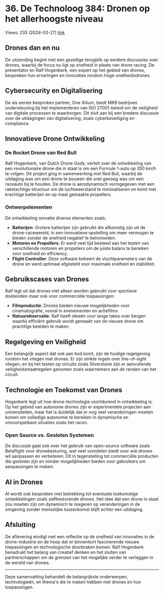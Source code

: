 # 36. De Technoloog 384: Dronen op het allerhoogste niveau
Views: 235 (2024-03-27) [link](https://www.youtube.com/watch?v=RbqpdobsTTc)


 ## Drones dan en nu

De uitzending begint met een gezellige terugblik op eerdere discussies over drones, waarbij de focus nu ligt op snelheid in plaats van drone racing. De presentator en Ralf Hogenberk, een expert op het gebied van drones, bespreken hun ervaringen en innovaties rondom hoge-snelheidsdrones.

## Cybersecurity en Digitalisering

De als eerste besproken partner, One Xilium, biedt MKB bedrijven ondersteuning bij het implementeren van ISO 27001-beleid om de veiligheid van digitale processen te waarborgen. Dit sluit aan bij een bredere discussie over de uitdagingen van digitalisering, zoals cyberbeveiliging en compliance.

## Innovatieve Drone Ontwikkeling

### De Rocket Drone van Red Bull

Ralf Hogenberk, van Dutch Drone Gods, vertelt over de ontwikkeling van een revolutionaire drone die in staat is om een Formule 1-auto op 350 km/h te volgen. Dit project ging in samenwerking met Red Bull, waarbij de uitdaging was om een drone te bouwen die snel genoeg was om een raceauto bij te houden. De drone is aerodynamisch vormgegeven met een raketachtige structuur om de luchtweerstand te minimaliseren en komt met krachtige batterijen en op maat gemaakte propellers.

### Ontwerpelementen

De ontwikkeling omvatte diverse elementen zoals:
- **Batterijen**: Grotere batterijen zijn gebruikt die afkomstig zijn uit de drone-racewereld, in een innovatieve opstelling om meer vermogen te bieden zonder de snelheid negatief te beïnvloeden.
- **Motoren en Propellers**: Er werd veel tijd besteed aan het testen van verschillende motoren en propellers om de juiste balans te bereiken voor snelheid en efficiency.
- **Flight Controller**: Deze software beheert de vluchtparameters van de drone en werd optimaal afgesteld voor maximale snelheid en stabiliteit.

## Gebruikscases van Drones

Ralf legt uit dat drones niet alleen worden gebruikt voor sportieve doeleinden maar ook voor commerciële toepassingen:
- **Filmproductie**: Drones bieden nieuwe mogelijkheden voor cinematografie, vooral in evenementen en actiefilms.
- **Natuurobservatie**: Ralf heeft ideeën voor lange takes over bergen waarbij efficiënt gebruik wordt gemaakt van de nieuwe drone om prachtige beelden te maken.

## Regelgeving en Veiligheid

Een belangrijk aspect dat ook aan bod komt, zijn de huidige regelgeving rondom het vliegen met drones. Er zijn strikte regels over line-of-sight vliegen, en bij het testen op circuits zoals Silverstone zijn er aanvullende veiligheidsmaatregelen genomen zoals waarnemers aan de randen van het circuit.

## Technologie en Toekomst van Drones

Hogenberk legt uit hoe drone-technologie voortdurend in ontwikkeling is. Op het gebied van autonome drones zijn er experimentele projecten aan universiteiten, maar het is duidelijk dat er nog veel veranderingen moeten komen om volledige autonomie te bereiken in dynamische en onvoorspelbare situaties zoals het racen.

### Open Source vs. Gesloten Systemen

De discussie gaat ook over het gebruik van open-source software zoals Betaflight voor dronebesturing, wat veel voordelen biedt voor wie drones wil aanpassen en verbeteren. Dit in tegenstelling tot commerciële producten die gesloten zijn en minder mogelijkheden bieden voor gebruikers om aanpassingen te maken.

## AI in Drones

AI wordt ook besproken met betrekking tot eventuele toekomstige ontwikkelingen zoals zelfbesturende drones. Het idee dat een drone in staat zou moeten zijn om dynamisch te reageren op veranderingen in de omgeving zonder menselijke tussenkomst blijft echter een uitdaging.

## Afsluiting

De aflevering eindigt met een reflectie op de snelheid van innovaties in de drone-industrie en de hoop dat er binnenkort fascinerende nieuwe toepassingen en technologische doorbraken komen. Ralf Hogenberk benadrukt het belang van creatief denken en het sluiten van partnerschappen om de grenzen van het mogelijke verder te verleggen in de wereld van drones.

---

Deze samenvatting behandelt de belangrijkste onderwerpen, technologieën, en thema's die te maken hebben met drones en hun toepassingen.